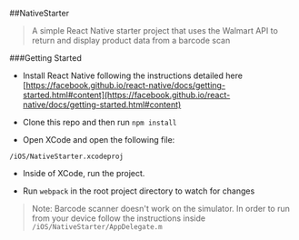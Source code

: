 ##NativeStarter
> A simple React Native starter project that uses the Walmart API to return and display product data from a barcode scan

###Getting Started

- Install React Native following the instructions detailed here [https://facebook.github.io/react-native/docs/getting-started.html#content](https://facebook.github.io/react-native/docs/getting-started.html#content)

- Clone this repo and then run `npm install`

- Open XCode and open the following file:

`/iOS/NativeStarter.xcodeproj`

- Inside of XCode, run the project.

- Run `webpack` in the root project directory to watch for changes

> Note: Barcode scanner doesn't work on the simulator. In order to run from your device follow the instructions inside `/iOS/NativeStarter/AppDelegate.m`
